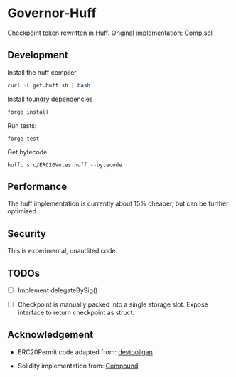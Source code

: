 # Governor-Huff

Checkpoint token rewritten in [Huff](https://github.com/huff-language/huff-rs). Original implementation: [Comp.sol](https://github.com/compound-finance/compound-protocol/blob/master/contracts/Governance/Comp.sol)

## Development
Install the huff compiler 
```sh
curl -L get.huff.sh | bash
```

Install [foundry](https://github.com/foundry-rs/foundry) dependencies
```sh
forge install
```

Run tests:
```
forge test
```

Get bytecode
```
huffc src/ERC20Votes.huff --bytecode
```

## Performance
The huff implementation is currently about 15% cheaper, but can be further optimized.

## Security
This is experimental, unaudited code. 

## TODOs
- [ ] Implement delegateBySig()

- [ ] Checkpoint is manually packed into a single storage slot. Expose interface to return checkpoint as struct.

## Acknowledgement 
- ERC20Permit code adapted from: [devtooligan](https://github.com/devtooligan/huffhuffpass)

- Solidity implementation from:  [Compound](https://github.com/compound-finance/compound-protocol)
